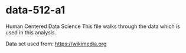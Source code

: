 # data-512-a1
Human Centered Data Science
This file walks through the data which is used in this analysis. 

Data set used from: https://wikimedia.org
